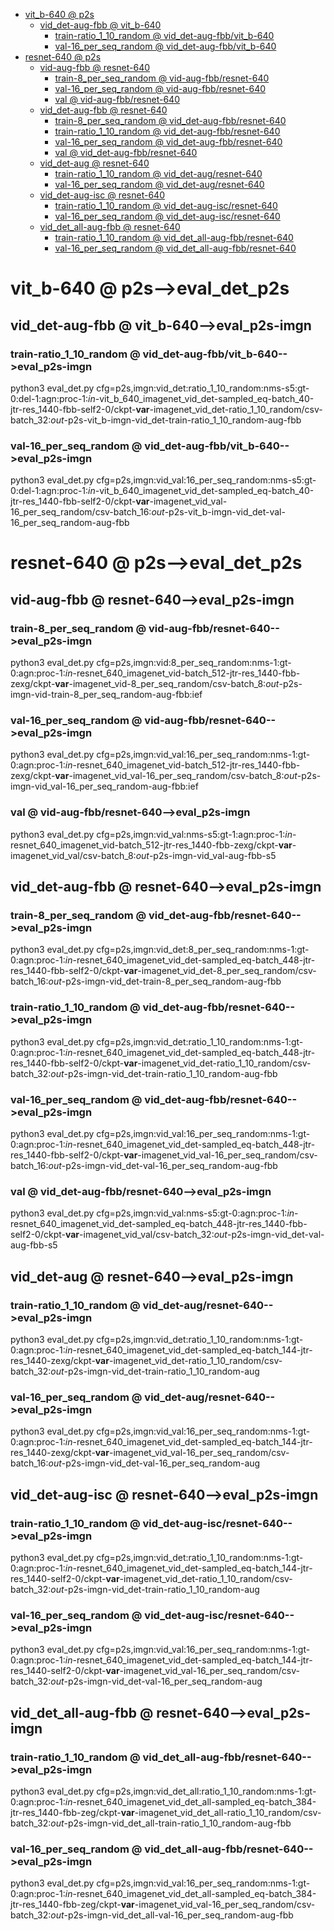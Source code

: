 <!-- MarkdownTOC -->

- [vit_b-640       @ p2s](#vit_b_640___p2_s_)
    - [vid_det-aug-fbb       @ vit_b-640](#vid_det_aug_fbb___vit_b_64_0_)
        - [train-ratio_1_10_random       @ vid_det-aug-fbb/vit_b-640](#train_ratio_1_10_random___vid_det_aug_fbb_vit_b_64_0_)
        - [val-16_per_seq_random       @ vid_det-aug-fbb/vit_b-640](#val_16_per_seq_random___vid_det_aug_fbb_vit_b_64_0_)
- [resnet-640       @ p2s](#resnet_640___p2_s_)
    - [vid-aug-fbb       @ resnet-640](#vid_aug_fbb___resnet_640_)
        - [train-8_per_seq_random       @ vid-aug-fbb/resnet-640](#train_8_per_seq_random___vid_aug_fbb_resnet_640_)
        - [val-16_per_seq_random       @ vid-aug-fbb/resnet-640](#val_16_per_seq_random___vid_aug_fbb_resnet_640_)
        - [val       @ vid-aug-fbb/resnet-640](#val___vid_aug_fbb_resnet_640_)
    - [vid_det-aug-fbb       @ resnet-640](#vid_det_aug_fbb___resnet_640_)
        - [train-8_per_seq_random       @ vid_det-aug-fbb/resnet-640](#train_8_per_seq_random___vid_det_aug_fbb_resnet_640_)
        - [train-ratio_1_10_random       @ vid_det-aug-fbb/resnet-640](#train_ratio_1_10_random___vid_det_aug_fbb_resnet_640_)
        - [val-16_per_seq_random       @ vid_det-aug-fbb/resnet-640](#val_16_per_seq_random___vid_det_aug_fbb_resnet_640_)
        - [val       @ vid_det-aug-fbb/resnet-640](#val___vid_det_aug_fbb_resnet_640_)
    - [vid_det-aug       @ resnet-640](#vid_det_aug___resnet_640_)
        - [train-ratio_1_10_random       @ vid_det-aug/resnet-640](#train_ratio_1_10_random___vid_det_aug_resnet_640_)
        - [val-16_per_seq_random       @ vid_det-aug/resnet-640](#val_16_per_seq_random___vid_det_aug_resnet_640_)
    - [vid_det-aug-isc       @ resnet-640](#vid_det_aug_isc___resnet_640_)
        - [train-ratio_1_10_random       @ vid_det-aug-isc/resnet-640](#train_ratio_1_10_random___vid_det_aug_isc_resnet_640_)
        - [val-16_per_seq_random       @ vid_det-aug-isc/resnet-640](#val_16_per_seq_random___vid_det_aug_isc_resnet_640_)
    - [vid_det_all-aug-fbb       @ resnet-640](#vid_det_all_aug_fbb___resnet_640_)
        - [train-ratio_1_10_random       @ vid_det_all-aug-fbb/resnet-640](#train_ratio_1_10_random___vid_det_all_aug_fbb_resnet_640_)
        - [val-16_per_seq_random       @ vid_det_all-aug-fbb/resnet-640](#val_16_per_seq_random___vid_det_all_aug_fbb_resnet_640_)

<!-- /MarkdownTOC -->
<a id="vit_b_640___p2_s_"></a>
# vit_b-640       @ p2s-->eval_det_p2s
<a id="vid_det_aug_fbb___vit_b_64_0_"></a>
## vid_det-aug-fbb       @ vit_b-640-->eval_p2s-imgn
<a id="train_ratio_1_10_random___vid_det_aug_fbb_vit_b_64_0_"></a>
### train-ratio_1_10_random       @ vid_det-aug-fbb/vit_b-640-->eval_p2s-imgn
python3 eval_det.py cfg=p2s,imgn:vid_det:ratio_1_10_random:nms-s5:gt-0:del-1:agn:proc-1:_in_-vit_b_640_imagenet_vid_det-sampled_eq-batch_40-jtr-res_1440-fbb-self2-0/ckpt-__var__-imagenet_vid_det-ratio_1_10_random/csv-batch_32:_out_-p2s-vit_b-imgn-vid_det-train-ratio_1_10_random-aug-fbb
<a id="val_16_per_seq_random___vid_det_aug_fbb_vit_b_64_0_"></a>
### val-16_per_seq_random       @ vid_det-aug-fbb/vit_b-640-->eval_p2s-imgn
python3 eval_det.py cfg=p2s,imgn:vid_val:16_per_seq_random:nms-s5:gt-0:del-1:agn:proc-1:_in_-vit_b_640_imagenet_vid_det-sampled_eq-batch_40-jtr-res_1440-fbb-self2-0/ckpt-__var__-imagenet_vid_val-16_per_seq_random/csv-batch_16:_out_-p2s-vit_b-imgn-vid_det-val-16_per_seq_random-aug-fbb

<a id="resnet_640___p2_s_"></a>
# resnet-640       @ p2s-->eval_det_p2s
<a id="vid_aug_fbb___resnet_640_"></a>
## vid-aug-fbb       @ resnet-640-->eval_p2s-imgn
<a id="train_8_per_seq_random___vid_aug_fbb_resnet_640_"></a>
### train-8_per_seq_random       @ vid-aug-fbb/resnet-640-->eval_p2s-imgn
python3 eval_det.py cfg=p2s,imgn:vid:8_per_seq_random:nms-1:gt-0:agn:proc-1:_in_-resnet_640_imagenet_vid-batch_512-jtr-res_1440-fbb-zexg/ckpt-__var__-imagenet_vid-8_per_seq_random/csv-batch_8:_out_-p2s-imgn-vid-train-8_per_seq_random-aug-fbb:ief
<a id="val_16_per_seq_random___vid_aug_fbb_resnet_640_"></a>
### val-16_per_seq_random       @ vid-aug-fbb/resnet-640-->eval_p2s-imgn
python3 eval_det.py cfg=p2s,imgn:vid_val:16_per_seq_random:nms-1:gt-0:agn:proc-1:_in_-resnet_640_imagenet_vid-batch_512-jtr-res_1440-fbb-zexg/ckpt-__var__-imagenet_vid_val-16_per_seq_random/csv-batch_8:_out_-p2s-imgn-vid_val-16_per_seq_random-aug-fbb:ief
<a id="val___vid_aug_fbb_resnet_640_"></a>
### val       @ vid-aug-fbb/resnet-640-->eval_p2s-imgn
python3 eval_det.py cfg=p2s,imgn:vid_val:nms-s5:gt-1:agn:proc-1:_in_-resnet_640_imagenet_vid-batch_512-jtr-res_1440-fbb-zexg/ckpt-__var__-imagenet_vid_val/csv-batch_8:_out_-p2s-imgn-vid_val-aug-fbb-s5

<a id="vid_det_aug_fbb___resnet_640_"></a>
## vid_det-aug-fbb       @ resnet-640-->eval_p2s-imgn
<a id="train_8_per_seq_random___vid_det_aug_fbb_resnet_640_"></a>
### train-8_per_seq_random       @ vid_det-aug-fbb/resnet-640-->eval_p2s-imgn
python3 eval_det.py cfg=p2s,imgn:vid_det:8_per_seq_random:nms-1:gt-0:agn:proc-1:_in_-resnet_640_imagenet_vid_det-sampled_eq-batch_448-jtr-res_1440-fbb-self2-0/ckpt-__var__-imagenet_vid_det-8_per_seq_random/csv-batch_16:_out_-p2s-imgn-vid_det-train-8_per_seq_random-aug-fbb
<a id="train_ratio_1_10_random___vid_det_aug_fbb_resnet_640_"></a>
### train-ratio_1_10_random       @ vid_det-aug-fbb/resnet-640-->eval_p2s-imgn
python3 eval_det.py cfg=p2s,imgn:vid_det:ratio_1_10_random:nms-1:gt-0:agn:proc-1:_in_-resnet_640_imagenet_vid_det-sampled_eq-batch_448-jtr-res_1440-fbb-self2-0/ckpt-__var__-imagenet_vid_det-ratio_1_10_random/csv-batch_32:_out_-p2s-imgn-vid_det-train-ratio_1_10_random-aug-fbb
<a id="val_16_per_seq_random___vid_det_aug_fbb_resnet_640_"></a>
### val-16_per_seq_random       @ vid_det-aug-fbb/resnet-640-->eval_p2s-imgn
python3 eval_det.py cfg=p2s,imgn:vid_val:16_per_seq_random:nms-1:gt-0:agn:proc-1:_in_-resnet_640_imagenet_vid_det-sampled_eq-batch_448-jtr-res_1440-fbb-self2-0/ckpt-__var__-imagenet_vid_val-16_per_seq_random/csv-batch_16:_out_-p2s-imgn-vid_det-val-16_per_seq_random-aug-fbb
<a id="val___vid_det_aug_fbb_resnet_640_"></a>
### val       @ vid_det-aug-fbb/resnet-640-->eval_p2s-imgn
python3 eval_det.py cfg=p2s,imgn:vid_val:nms-s5:gt-0:agn:proc-1:_in_-resnet_640_imagenet_vid_det-sampled_eq-batch_448-jtr-res_1440-fbb-self2-0/ckpt-__var__-imagenet_vid_val/csv-batch_32:_out_-p2s-imgn-vid_det-val-aug-fbb-s5

<a id="vid_det_aug___resnet_640_"></a>
## vid_det-aug       @ resnet-640-->eval_p2s-imgn
<a id="train_ratio_1_10_random___vid_det_aug_resnet_640_"></a>
### train-ratio_1_10_random       @ vid_det-aug/resnet-640-->eval_p2s-imgn
python3 eval_det.py cfg=p2s,imgn:vid_det:ratio_1_10_random:nms-1:gt-0:agn:proc-1:_in_-resnet_640_imagenet_vid_det-sampled_eq-batch_144-jtr-res_1440-zexg/ckpt-__var__-imagenet_vid_det-ratio_1_10_random/csv-batch_32:_out_-p2s-imgn-vid_det-train-ratio_1_10_random-aug
<a id="val_16_per_seq_random___vid_det_aug_resnet_640_"></a>
### val-16_per_seq_random       @ vid_det-aug/resnet-640-->eval_p2s-imgn
python3 eval_det.py cfg=p2s,imgn:vid_val:16_per_seq_random:nms-1:gt-0:agn:proc-1:_in_-resnet_640_imagenet_vid_det-sampled_eq-batch_144-jtr-res_1440-zexg/ckpt-__var__-imagenet_vid_val-16_per_seq_random/csv-batch_16:_out_-p2s-imgn-vid_det-val-16_per_seq_random-aug

<a id="vid_det_aug_isc___resnet_640_"></a>
## vid_det-aug-isc       @ resnet-640-->eval_p2s-imgn
<a id="train_ratio_1_10_random___vid_det_aug_isc_resnet_640_"></a>
### train-ratio_1_10_random       @ vid_det-aug-isc/resnet-640-->eval_p2s-imgn
python3 eval_det.py cfg=p2s,imgn:vid_det:ratio_1_10_random:nms-1:gt-0:agn:proc-1:_in_-resnet_640_imagenet_vid_det-sampled_eq-batch_144-jtr-res_1440-self2-0/ckpt-__var__-imagenet_vid_det-ratio_1_10_random/csv-batch_32:_out_-p2s-imgn-vid_det-train-ratio_1_10_random-aug
<a id="val_16_per_seq_random___vid_det_aug_isc_resnet_640_"></a>
### val-16_per_seq_random       @ vid_det-aug-isc/resnet-640-->eval_p2s-imgn
python3 eval_det.py cfg=p2s,imgn:vid_val:16_per_seq_random:nms-1:gt-0:agn:proc-1:_in_-resnet_640_imagenet_vid_det-sampled_eq-batch_144-jtr-res_1440-self2-0/ckpt-__var__-imagenet_vid_val-16_per_seq_random/csv-batch_32:_out_-p2s-imgn-vid_det-val-16_per_seq_random-aug


<a id="vid_det_all_aug_fbb___resnet_640_"></a>
## vid_det_all-aug-fbb       @ resnet-640-->eval_p2s-imgn
<a id="train_8_per_seq_random___vid_det_all_aug_fbb_resnet_640_"></a>
<a id="train_ratio_1_10_random___vid_det_all_aug_fbb_resnet_640_"></a>
### train-ratio_1_10_random       @ vid_det_all-aug-fbb/resnet-640-->eval_p2s-imgn
python3 eval_det.py cfg=p2s,imgn:vid_det_all:ratio_1_10_random:nms-1:gt-0:agn:proc-1:_in_-resnet_640_imagenet_vid_det_all-sampled_eq-batch_384-jtr-res_1440-fbb-zeg/ckpt-__var__-imagenet_vid_det_all-ratio_1_10_random/csv-batch_32:_out_-p2s-imgn-vid_det_all-train-ratio_1_10_random-aug-fbb
<a id="val_16_per_seq_random___vid_det_all_aug_fbb_resnet_640_"></a>
### val-16_per_seq_random       @ vid_det_all-aug-fbb/resnet-640-->eval_p2s-imgn
python3 eval_det.py cfg=p2s,imgn:vid_val:16_per_seq_random:nms-1:gt-0:agn:proc-1:_in_-resnet_640_imagenet_vid_det_all-sampled_eq-batch_384-jtr-res_1440-fbb-zeg/ckpt-__var__-imagenet_vid_val-16_per_seq_random/csv-batch_32:_out_-p2s-imgn-vid_det_all-val-16_per_seq_random-aug-fbb

